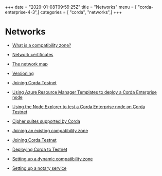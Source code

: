 +++
date = "2020-01-08T09:59:25Z"
title = "Networks"
menu = [ "corda-enterprise-4-3",]
categories = [ "corda", "networks",]
+++


# Networks


* [What is a compatibility zone?](compatibility-zones.md)

* [Network certificates](permissioning.md)

* [The network map](network-map.md)

* [Versioning](versioning.md)

* [Joining Corda Testnet](corda-testnet-intro.md)

* [Using Azure Resource Manager Templates to deploy a Corda Enterprise node](azure-template-guide.md)

* [Using the Node Explorer to test a Corda Enterprise node on Corda Testnet](testnet-explorer.md)

* [Cipher suites supported by Corda](cipher-suites.md)

* [Joining an existing compatibility zone](joining-a-compatibility-zone.md)

* [Joining Corda Testnet](corda-testnet-intro.md)

* [Deploying Corda to Testnet](deploy-to-testnet-index.md)

* [Setting up a dynamic compatibility zone](setting-up-a-dynamic-compatibility-zone.md)

* [Setting up a notary service](running-a-notary.md)




